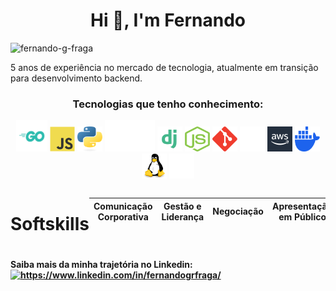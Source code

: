 <h1 align="center">Hi 👋, I'm Fernando</h1>
<p align="left"> <img src="https://komarev.com/ghpvc/?username=fernando-g-fraga&amp;abel=Visitantes&amp;color=0e75b6&amp;style=flat" alt="fernando-g-fraga" /> </p>
<p align="left">5 anos de experiência no mercado de tecnologia, atualmente em transição para desenvolvimento backend.</p>

<h3 align="center">Tecnologias que tenho conhecimento:</h3>
<p align="center">
    <!--- GOLANG --->
    <img src="./svg/Go-Logo_Aqua.svg" alt="golang" width="50" height="50"/>
    <!--- JS --->
    <img src="https://raw.githubusercontent.com/devicons/devicon/master/icons/javascript/javascript-original.svg" alt="javascript" width="40" height="40"/> 
    <!--- PYTHON --->
    <img src="./svg/python-icon.svg" alt="python" width="40" height="40"/>     
    <!--- Express --->
    <img src="./svg/expressjs-icon.svg" alt="express" width="80" height="50"/>
    <!--- DJANGO --->
    <img src="./svg/django-icon.svg" alt="django" width="40" height="40"/> 
    <!--- NODEJS --->
    <img src="./svg/nodejs-icon.svg" alt="nodejs" width="40" height="40"/> 
    <!--- GIT --->
    <img src="./svg/Git-Icon.svg" alt="git" width="40" height="40"/> 
    <!--- MYSQL --->
    <img src="./svg/mysql-svgrepo-com.svg" alt="mysql" width="40" height="40"/> 
    <!--- AWS --->
    <img src="./svg/aws-icon.svg" alt="aws" width="40" height="40"/> 
    <!--- DOCKER --->
    <img src="./svg/docker-mark-blue.svg" alt="docker" width="40" height="40"/> 
    <!--- LINUX --->
    <img src="https://raw.githubusercontent.com/devicons/devicon/master/icons/linux/linux-original.svg" alt="linux" width="40" height="40"/> 
    <!--- WORDPRESS --->
    <img src="./svg/WordPress-logotype-wmark-white.png" alt="wordpress" width="40" height="40"/> 
    <!--- MONGODB
    <img src="./svg/mongodb-icon.svg" alt="mongodb" width="40" height="40"/> 
    --->
    <!--- NGINX
    <img src="https://raw.githubusercontent.com/devicons/devicon/master/icons/nginx/nginx-original.svg" alt="nginx" width="40" height="40"/>
    --->
    <!--- POSTGRESQL
    <img src="./svg/postgresql-icon.svg" alt="postgresql" width="40" height="40"/> 
    --->
    <!--- TS
    <img src="https://raw.githubusercontent.com/devicons/devicon/master/icons/typescript/typescript-original.svg" alt="typescript" width="40" height="40"/> 
     --->
</p>
<div style="display:flex; justify-content:center; text-align:center;" align="center">
<h1> Softskills </h1>

| Comunicação Corporativa | Gestão e Liderança | Negociação | Apresentação em Público |
| :---------------------: | :----------------: | :--------: | :---------------------: |
</div>

<h4>Saiba mais da minha trajetória no Linkedin:
<a href="https://www.linkedin.com/in/fernandogrfraga/" target="blank">
<img src="https://raw.githubusercontent.com/rahuldkjain/github-profile-readme-generator/master/src/images/icons/Social/linked-in-alt.svg" alt="https://www.linkedin.com/in/fernandogrfraga/" height="30" width="40" /></a>
</h4>
